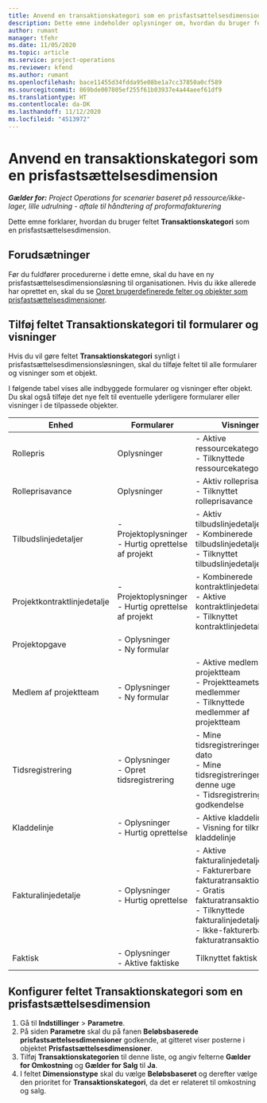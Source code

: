 ```yaml
---
title: Anvend en transaktionskategori som en prisfastsættelsesdimension
description: Dette emne indeholder oplysninger om, hvordan du bruger feltet Transaktionskategori som en prisfastsættelsesdimension.
author: rumant
manager: tfehr
ms.date: 11/05/2020
ms.topic: article
ms.service: project-operations
ms.reviewer: kfend
ms.author: rumant
ms.openlocfilehash: bace11455d34fdda95e08be1a7cc37850a0cf589
ms.sourcegitcommit: 869bde007805ef255f61b03937e4a44aeef61df9
ms.translationtype: HT
ms.contentlocale: da-DK
ms.lasthandoff: 11/12/2020
ms.locfileid: "4513972"
---
```

# <a name="use-transaction-category-as-a-pricing-dimension"></a>Anvend en transaktionskategori som en prisfastsættelsesdimension


_**Gælder for:** Project Operations for scenarier baseret på ressource/ikke-lager, lille udrulning - aftale til håndtering af proformafakturering_


Dette emne forklarer, hvordan du bruger feltet **Transaktionskategori** som en prisfastsættelsesdimension. 

## <a name="prerequisites"></a>Forudsætninger
Før du fuldfører procedurerne i dette emne, skal du have en ny prisfastsættelsesdimensionsløsning til organisationen. Hvis du ikke allerede har oprettet en, skal du se [Opret brugerdefinerede felter og objekter som prisfastsættelsesdimensioner](create-custom-fields-entities-pricing-dimensions.md).

## <a name="add-the-transaction-category-field-to-forms-and-views"></a>Tilføj feltet Transaktionskategori til formularer og visninger
Hvis du vil gøre feltet **Transaktionskategori** synligt i prisfastsættelsesdimensionsløsningen, skal du tilføje feltet til alle formularer og visninger som et objekt.

I følgende tabel vises alle indbyggede formularer og visninger efter objekt. Du skal også tilføje det nye felt til eventuelle yderligere formularer eller visninger i de tilpassede objekter.

|  Enhed        | Formularer     |Visninger        |
| ------------------------------|---------------------------------|----------------------------------|
|  Rollepris| Oplysninger |- Aktive ressourcekategoripriser<br> - Tilknyttede ressourcekategoripriser |
|  Rolleprisavance| Oplysninger|- Aktiv rolleprisavance<br>- Tilknyttet rolleprisavance |
|  Tilbudslinjedetaljer|- Projektoplysninger<br>- Hurtig oprettelse af projekt| - Aktiv tilbudslinjedetalje<br>- Kombinerede tilbudslinjedetaljer<br>- Tilknyttet tilbudslinjedetalje |
|  Projektkontraktlinjedetalje|- Projektoplysninger<br>- Hurtig oprettelse af projekt|- Kombinerede kontraktlinjedetaljer<br>- Aktive kontraktlinjedetaljer<br>- Tilknyttet kontraktlinjedetaljer |
|  Projektopgave|- Oplysninger<br>- Ny formular| &nbsp; |
|  Medlem af projektteam|- Oplysninger<br>- Ny formular|- Aktive medlemmer af projektteam<br>- Projektteamets medlemmer<br>- Tilknyttede medlemmer af projektteam |
|  Tidsregistrering|- Oplysninger<br>- Opret tidsregistrering|- Mine tidsregistreringer efter dato<br>- Mine tidsregistreringer for denne uge<br>- Tidsregistreringer til godkendelse|
|  Kladdelinje|- Oplysninger<br>- Hurtig oprettelse|- Aktive kladdelinjer<br>- Visning for tilknyttet kladdelinje|
|  Fakturalinjedetalje|- Oplysninger<br>- Hurtig oprettelse|- Aktive fakturalinjedetaljer<br>- Fakturerbare fakturatransaktioner<br>- Gratis fakturatransaktioner<br>- Tilknyttede fakturalinjedetaljer <br>- Ikke-fakturerbare fakturatransaktioner|
|  Faktisk|- Oplysninger<br>- Aktive faktiske| Tilknyttet faktisk |

## <a name="set-up-the-transaction-category-field-as-a-pricing-dimension"></a>Konfigurer feltet Transaktionskategori som en prisfastsættelsesdimension

1. Gå til **Indstillinger** > **Parametre**. 
2. På siden **Parametre** skal du på fanen **Beløbsbaserede prisfastsættelsesdimensioner** godkende, at gitteret viser posterne i objektet **Prisfastsættelsesdimensioner**.
3. Tilføj **Transaktionskategorien** til denne liste, og angiv felterne **Gælder for Omkostning** og **Gælder for Salg** til **Ja**.
4. I feltet **Dimensionstype** skal du vælge **Beløbsbaseret** og derefter vælge den prioritet for **Transaktionskategori**, da det er relateret til omkostning og salg.
